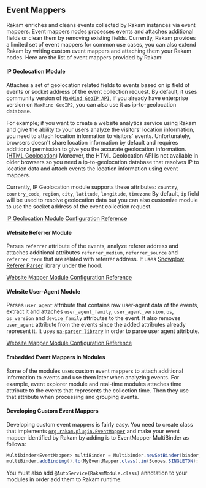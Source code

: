 ## Event Mappers
Rakam enriches and cleans events collected by Rakam instances via event mappers. Event mappers nodes processes events and attaches additional fields or clean them by removing existing fields.
Currently, Rakam provides a limited set of event mappers for common use cases, you can also extend Rakam by writing custom event mappers and attaching them your Rakam nodes.
Here are the list of event mappers provided by Rakam:

#### IP Geolocation Module
Attaches a set of geolocation related fields to events based on ip field of events or socket address of the event collection request.
By default, it uses community version of [`MaxMind GeoIP API`](http://dev.maxmind.com/geoip/geoip2/downloadable/),
if you already have enterprise version on `MaxMind GeoIP2`, you can also use it as ip-to-geolocation database.

For example; if you want to create a website analytics service using Rakam and give the ability to your users analyze the visitors' location information, 
you need to attach location information to visitors' events.
Unfortunately, browsers doesn't share location information by default and requires additional permission to give you the accurate geolocation information. ([HTML Geolocation](https://developer.mozilla.org/en-US/docs/Web/API/Geolocation/Using_geolocation))
Moreover, the HTML Geolocation API is not available in older browsers so you need a ip-to-geolocation database that resolves IP to location data and attach events the location information using event mappers.

Currently, IP Geolocation module supports these attributes: `country`, `country_code`, `region`, `city`, `latitude`, `longitude`, `timezone`
By default, `ip` field will be used to resolve geolocation data but you can also customize module to use the socket address of the event collection request.

[IP Geolocation Module Configuration Reference](//rakam.io/config#org.rakam.collection.mapper.geoip.GeoIPModule)

#### Website Referrer Module
Parses `referrer` attribute of the events, analyze referer address and attaches additional attributes 
`referrer_medium`, `referrer_source` and `referrer_term` that are related with referrer address.
It uses [Snowplow Referer Parser](https://github.com/snowplow/referer-parser) library under the hood.

[Website Mapper Module Configuration Reference](//rakam.io/config#org.rakam.module.website.WebsiteEventMapperModule)

#### Website User-Agent Module
Parses `user_agent` attribute that contains raw user-agent data of the events, 
extract it and attaches `user_agent_family`, `user_agent_version`, `os`, `os_version` and `device_family` attributes to the event.
It also removes `user_agent` attribute from the events since the added attributes already represent it.
It uses [`ua-parser library`](https://github.com/ua-parser/uap-java) in order to parse user agent attribute. 

[Website Mapper Module Configuration Reference](//rakam.io/config#org.rakam.module.website.WebsiteEventMapperModule)

#### Embedded Event Mappers in Modules

Some of the modules uses custom event mappers to attach additional information to events and use them later when analyzing events.
For example, event explorer module and real-time modules attaches time attribute to the events that represents the collection time.
Then they use that attribute when processing and grouping events.

#### Developing Custom Event Mappers

Developing custom event mappers is fairly easy. You need to create class that implements [`org.rakam.plugin.EventMapper`](https://github.com/buremba/rakam/blob/master/rakam-spi/src/main/java/org/rakam/plugin/EventMapper.java)
and make your event mapper identified by Rakam by adding is to EventMapper MultiBinder as follows:

```java
Multibinder<EventMapper> multiBinder = Multibinder.newSetBinder(binder, EventMapper.class);
multiBinder.addBinding().to(MyEventMapper.class).in(Scopes.SINGLETON);
```

You must also add `@AutoService(RakamModule.class)` annotation to your modules in order add them to Rakam runtime.

